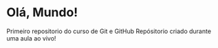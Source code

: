# Olá, Mundo!
 Primeiro repositorio do curso de Git e GitHub
 Repósitorio criado durante uma aula ao vivo!

 
